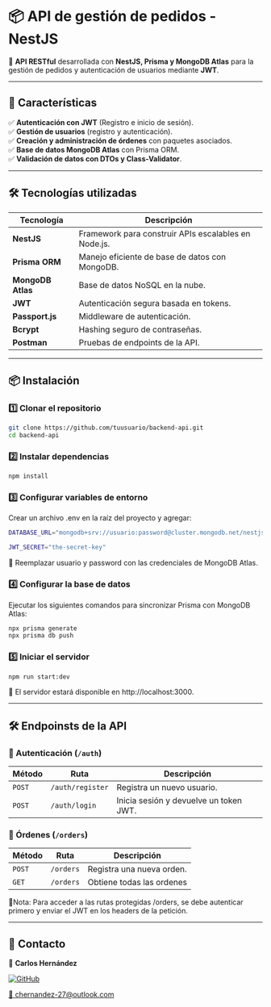 # 📦 API de gestión de pedidos - NestJS

🚀 **API RESTful** desarrollada con **NestJS, Prisma y MongoDB Atlas** para la gestión de pedidos y autenticación de usuarios mediante **JWT**.

---

## 📌 **Características**
✅ **Autenticación con JWT** (Registro e inicio de sesión).  
✅ **Gestión de usuarios** (registro y autenticación).  
✅ **Creación y administración de órdenes** con paquetes asociados.  
✅ **Base de datos MongoDB Atlas** con Prisma ORM.  
✅ **Validación de datos con DTOs y Class-Validator**.  

---

## 🛠 **Tecnologías utilizadas**
| Tecnología | Descripción |
|------------|------------|
| **NestJS** | Framework para construir APIs escalables en Node.js. |
| **Prisma ORM** | Manejo eficiente de base de datos con MongoDB. |
| **MongoDB Atlas** | Base de datos NoSQL en la nube. |
| **JWT** | Autenticación segura basada en tokens. |
| **Passport.js** | Middleware de autenticación. |
| **Bcrypt** | Hashing seguro de contraseñas. |
| **Postman** | Pruebas de endpoints de la API. |

---

## 📦 **Instalación**
### **1️⃣ Clonar el repositorio**
```sh
git clone https://github.com/tuusuario/backend-api.git
cd backend-api
```

### **2️⃣ Instalar dependencias**
```sh
npm install
```

### **3️⃣ Configurar variables de entorno**
Crear un archivo .env en la raíz del proyecto y agregar:
```sh
DATABASE_URL="mongodb+srv://usuario:password@cluster.mongodb.net/nestjsDB?retryWrites=true&w=majority"

JWT_SECRET="the-secret-key"
```
🔹 Reemplazar usuario y password con las credenciales de MongoDB Atlas.

### **4️⃣ Configurar la base de datos**

Ejecutar los siguientes comandos para sincronizar Prisma con MongoDB Atlas:

```sh
npx prisma generate
npx prisma db push
```
### **5️⃣ Iniciar el servidor**

```sh
npm run start:dev
```
🔹 El servidor estará disponible en http://localhost:3000.

---

## 🛠 **Endpoinsts de la API**

### 📌 Autenticación (`/auth`)

| Método | Ruta            | Descripción                              |
|--------|----------------|------------------------------------------|
| `POST` | `/auth/register` | Registra un nuevo usuario.              |
| `POST` | `/auth/login`    | Inicia sesión y devuelve un token JWT.  |


### 📌 Órdenes (`/orders`)

| Método | Ruta            | Descripción                              |
|--------|----------------|------------------------------------------|
| `POST` | `/orders` | Registra una nueva orden.              |
| `GET` | `/orders`    | Obtiene todas las ordenes  |


🔹Nota: Para acceder a las rutas protegidas /orders, se debe autenticar primero y enviar el JWT en los headers de la petición.

---

## 📧 Contacto

📮 **Carlos Hernández**  

[![GitHub](https://img.shields.io/badge/GitHub-Profile-blue?logo=github)](https://github.com/CHERNANDEZ-DEV)  

 [📩 chernandez-27@outlook.com](mailto:chernandez-27@outlook.com)
